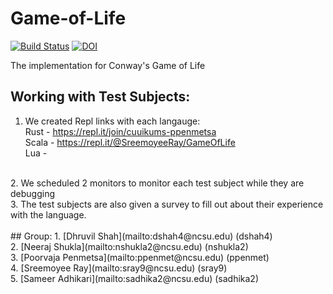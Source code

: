 # Game-of-Life
[![Build Status](https://travis-ci.com/dhruvil009/Game-of-Life.svg?branch=master)](https://travis-ci.com/dhruvil009/Game-of-Life)
[![DOI](https://zenodo.org/badge/DOI/10.5281/zenodo.3996699.svg)](https://doi.org/10.5281/zenodo.3996699)

The implementation for Conway's Game of Life
</br>
## Working with Test Subjects:
1. We created Repl links with each langauge: </br>
Rust - https://repl.it/join/cuuikums-ppenmetsa </br>
Scala -  https://repl.it/@SreemoyeeRay/GameOfLife </br>
Lua - 
</br>
2. We scheduled 2 monitors to monitor each test subject while they are debugging
</br>
3. The test subjects are also given a survey to fill out about their experience with the language.
</br>
</br>
## Group:
1. [Dhruvil Shah](mailto:dshah4@ncsu.edu) (dshah4)<br>
2. [Neeraj Shukla](mailto:nshukla2@ncsu.edu) (nshukla2)<br>
3. [Poorvaja Penmetsa](mailto:ppenmet@ncsu.edu) (ppenmet)<br>
4. [Sreemoyee Ray](mailto:sray9@ncsu.edu) (sray9)<br>
5. [Sameer Adhikari](mailto:sadhika2@ncsu.edu) (sadhika2)<br>

